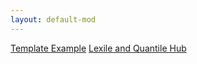 ```yaml
---
layout: default-mod
---
```


[Template Example](./example)
[Lexile and Quantile Hub](./lex-quant-hub)